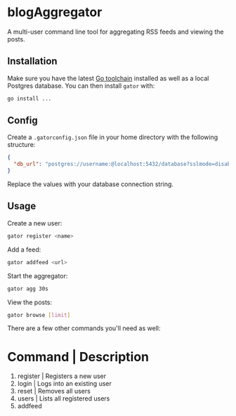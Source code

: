 # blogAggregator


A multi-user command line tool for aggregating RSS feeds and viewing the posts.

## Installation

Make sure you have the latest [Go toolchain](https://golang.org/dl/) installed as well as a local Postgres database. You can then install `gator` with:

```bash
go install ...
```

## Config

Create a `.gatorconfig.json` file in your home directory with the following structure:

```json
{
  "db_url": "postgres://username:@localhost:5432/database?sslmode=disable"
}
```

Replace the values with your database connection string.

## Usage

Create a new user:

```bash
gator register <name>
```

Add a feed:

```bash
gator addfeed <url>
```

Start the aggregator:

```bash
gator agg 30s
```

View the posts:

```bash
gator browse [limit]
```

There are a few other commands you'll need as well:
# Command | Description
1. register <username> | Registers a new user
2. login <username> | Logs into an existing user
3. reset | Removes all users
4. users | Lists all registered users
5. addfeed <title> <url> | Adds a new RSS feed
6. feeds | Lists all feeds and who added them
7. follow <feed_url> | Follow a feed
8. unfollow <feed_url> | Unfollow a feed
9. following | Lists feeds followed by the current user
10. agg <duration> | Aggregates new posts from feeds (e.g. 1m, 1h)
11. browse [limit] | Displays posts from followed feeds(limit is 10 at a time)

![image](https://github.com/user-attachments/assets/cd8b69d9-70c5-419a-90d9-bf0882f6b0e4)
![image](https://github.com/user-attachments/assets/da07ef08-dc04-43ec-bffe-b30afcd2304b)



## Limitations 
Gator expects valid RSS/XML feeds. Some feeds may be malformed or use non-standard formats and may not work properly.

Use direct RSS URLs, not general blog URLs, for the best results.

Aggregation fetches are limited to feeds that return XML content via HTTP.


